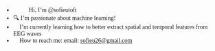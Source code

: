 <style>
  body {
    font-family: Times New Roman, sans-serif;
  }
</style>

- 👩🏼‍💻 Hi, I’m @sofieutoft
- 🔍 I’m passionate about machine learning!
- 🧠 I’m currently learning how to better extract spatial and temporal features from EEG waves
- 📧 How to reach me: email: sofieu26@gmail.com
